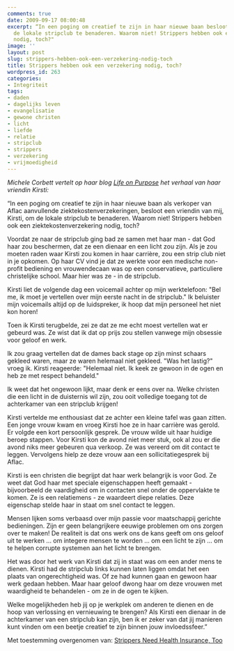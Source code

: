 ```yaml
---
comments: true
date: 2009-09-17 08:00:48
excerpt: “In een poging om creatief te zijn in haar nieuwe baan besloot Kirsti om
  de lokale stripclub te benaderen. Waarom niet! Strippers hebben ook een ziektekostenverzekering
  nodig, toch?"
image: ''
layout: post
slug: strippers-hebben-ook-een-verzekering-nodig-toch
title: Strippers hebben ook een verzekering nodig, toch?
wordpress_id: 263
categories:
- Integriteit
tags:
- daden
- dagelijks leven
- evangelisatie
- gewone christen
- licht
- liefde
- relatie
- stripclub
- strippers
- verzekering
- vrijmoedigheid
---
```


_Michele Corbett vertelt op haar blog [Life on Purpose](http://faithandwork.wordpress.com) het verhaal van haar vriendin Kirsti:_

“In een poging om creatief te zijn in haar nieuwe baan als verkoper van Aflac aanvullende ziektekostenverzekeringen, besloot een vriendin van mij, Kirsti, om de lokale stripclub te benaderen. Waarom niet! Strippers hebben ook een ziektekostenverzekering nodig, toch?

Voordat ze naar de stripclub ging bad ze samen met haar man - dat God haar zou beschermen, dat ze een dienaar en een licht zou zijn. Als je zou moeten raden waar Kirsti zou komen in haar carrière, zou een strip club niet in je opkomen. Op haar CV vind je dat ze werkte voor een medische non-profit bediening en vrouwendecaan was op een conservatieve, particuliere christelijke school. Maar hier was ze - in de stripclub. 

Kirsti liet de volgende dag een voicemail achter op mijn werktelefoon: "Bel me, ik moet je vertellen over mijn eerste nacht in de stripclub." Ik beluister mijn voicemails altijd op de luidspreker, ik hoop dat mijn personeel het niet kon horen!

Toen ik Kirsti terugbelde, zei ze dat ze me echt moest vertellen wat er gebeurd was. Ze wist dat ik dat op prijs zou stellen vanwege mijn obsessie voor geloof en werk. 

Ik zou graag vertellen dat de dames back stage op zijn minst schaars gekleed waren, maar ze waren helemaal niet gekleed. "Was het lastig?" vroeg ik. Kirsti reageerde: "Helemaal niet. Ik keek ze gewoon in de ogen en heb ze met respect behandeld." 

Ik weet dat het ongewoon lijkt, maar denk er eens over na. Welke christen die een licht in de duisternis wil zijn, zou ooit volledige toegang tot de achterkamer van een stripclub krijgen! 

Kirsti vertelde me enthousiast dat ze achter een kleine tafel was gaan zitten. Een jonge vrouw kwam en vroeg Kirsti hoe ze in haar carrière was gerold. Er volgde een kort persoonlijk gesprek. De vrouw wilde uit haar huidige beroep stappen. Voor Kirsti kon de avond niet meer stuk, ook al zou er die avond niks meer gebeuren qua verkoop. Ze was vereerd om dit contact te leggen. Vervolgens hielp ze deze vrouw aan een sollicitatiegesprek bij Aflac.

Kirsti is een christen die begrijpt dat haar werk belangrijk is voor God. Ze weet dat God haar met speciale eigenschappen heeft gemaakt - bijvoorbeeld de vaardigheid om in contacten snel onder de oppervlakte te komen. Ze is een relatiemens - ze waardeert diepe relaties. Deze eigenschap stelde haar in staat om snel contact te leggen.

Mensen lijken soms verbaasd over mijn passie voor maatschappij gerichte bedieningen. Zijn er geen belangrijkere eeuwige problemen om ons zorgen over te maken! De realiteit is dat ons werk ons de kans geeft om ons geloof uit te werken ... om integere mensen te worden ... om een licht te zijn ... om te helpen corrupte systemen aan het licht te brengen.

Het was door het werk van Kirsti dat zij in staat was om een ander mens te dienen. Kirsti had de stripclub links kunnen laten liggen omdat het een plaats van ongerechtigheid was. Of ze had kunnen gaan en gewoon haar werk gedaan hebben. Maar haar geloof dwong haar om deze vrouwen met waardigheid te behandelen - om ze in de ogen te kijken. 

Welke mogelijkheden heb jij op je werkplek om anderen te dienen en de hoop van verlossing en vernieuwing te brengen? Als Kirsti een dienaar in de achterkamer van een stripclub kan zijn, ben ik er zeker van dat jij manieren kunt vinden om een beetje creatief te zijn binnen jouw invloedssfeer.”

Met toestemming overgenomen van: [Strippers Need Health Insurance, Too](http://faithandwork.wordpress.com/2009/08/09/strippers-need-health-insurance-too/)
